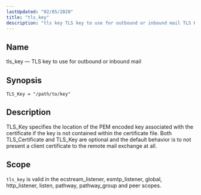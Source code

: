 ```yaml
---
lastUpdated: "02/05/2020"
title: "tls_key"
description: "tls key TLS key to use for outbound or inbound mail TLS Key path to key TLS Key specifies the location of the PEM encoded key associated with the certificate if the key is not contained within the certificate file Both TLS Certificate and TLS Key are optional and the..."
---
```


<a name="config.tls_key"></a> 
## Name

tls_key — TLS key to use for outbound or inbound mail

## Synopsis

`TLS_Key = "/path/to/key"`

<a name="idp26978768"></a> 
## Description

TLS_Key specifies the location of the PEM encoded key associated with the certificate if the key is not contained within the certificate file. Both TLS_Certificate and TLS_Key are optional and the default behavior is to not present a client certificate to the remote mail exchange at all.

<a name="idp26980864"></a> 
## Scope

`tls_key` is valid in the ecstream_listener, esmtp_listener, global, http_listener, listen, pathway, pathway_group and peer scopes.